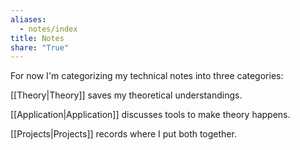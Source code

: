 ```yaml
---
aliases:
  - notes/index
title: Notes
share: "True"
---
```



For now I'm categorizing my technical notes into three categories:

[[Theory|Theory]] saves my theoretical understandings.

[[Application|Application]] discusses tools to make theory happens.

[[Projects|Projects]] records where I put both together.
